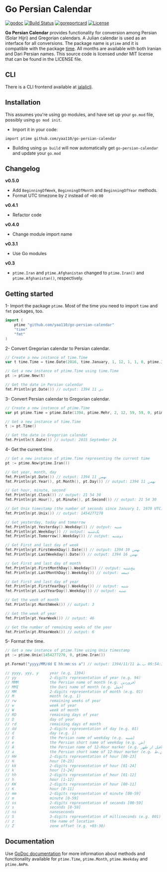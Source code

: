 Go Persian Calendar
===================

[![godoc](https://img.shields.io/badge/godoc-reference-blue.svg)](https://godoc.org/github.com/yaa110/go-persian-calendar) [![Build Status](https://travis-ci.org/yaa110/go-persian-calendar.svg)](https://travis-ci.org/yaa110/go-persian-calendar) [![goreportcard](https://img.shields.io/badge/go%20report-A%2B-brightgreen.svg)](http://goreportcard.com/report/yaa110/go-persian-calendar) [![License](http://img.shields.io/:license-mit-blue.svg)](https://github.com/yaa110/go-persian-calendar/blob/master/LICENSE)

**Go Persian Calendar** provides functionality for conversion among Persian (Solar Hijri) and Gregorian calendars. A Julian calendar is used as an interface for all conversions. The package name is `ptime` and it is compatible with the package [time](https://golang.org/pkg/time). All months are available with both Iranian and Dari Persian names. This source code is licensed under MIT license that can be found in the LICENSE file.

## CLI

There is a CLI frontend available at [jalalicli](https://github.com/NightMachinary/jalalicli).

## Installation

This assumes you're using go modules, and have set up your `go.mod` file,
possibly using `go mod init`.

- Import it in your code:

```
import ptime github.com/yaa110/go-persian-calendar
```

- Building using `go build` will now automatically get `go-persian-calendar` and
   update your `go.mod`

## Changelog

**v0.5.0**

- Add `BeginningOfWeek`, `BeginningOfMonth` and `BeginningOfYear` methods.
- Format UTC timezone by `Z` instead of `+00:00`

**v0.4.1**

- Refactor code

**v0.4.0**

- Change module import name

**v0.3.1**

- Use Go modules

**v0.3**

- `ptime.Iran` and `ptime.Afghanistan` changed to `ptime.Iran()` and `ptime.Afghanistan()`, respectively.

## Getting started
1- Import the package `ptime`. Most of the time you need to import `time` and `fmt` packages, too.

```go
import (
    ptime "github.com/yaa110/go-persian-calendar"
    "time"
    "fmt"
)
```

2- Convert Gregorian calendar to Persian calendar.

```go
// Create a new instance of time.Time
var t time.Time = time.Date(2016, time.January, 1, 12, 1, 1, 0, ptime.Iran())

// Get a new instance of ptime.Time using time.Time
pt := ptime.New(t)

// Get the date in Persian calendar
fmt.Println(pt.Date()) // output: 1394 دی 11
```

3- Convert Persian calendar to Gregorian calendar.

```go
// Create a new instance of ptime.Time
var pt ptime.Time = ptime.Date(1394, ptime.Mehr, 2, 12, 59, 59, 0, ptime.Iran())

// Get a new instance of time.Time
t := pt.Time()

// Get the date in Gregorian calendar
fmt.Println(t.Date()) // output: 2015 September 24
```

4- Get the current time.

```go
// Get a new instance of ptime.Time representing the current time
pt := ptime.Now(ptime.Iran())

// Get year, month, day
fmt.Println(pt.Date()) // output: 1394 بهمن 11
fmt.Println(pt.Year(), pt.Month(), pt.Day()) // output: 1394 بهمن 11

// Get hour, minute, second
fmt.Println(pt.Clock()) // output: 21 54 30
fmt.Println(pt.Hour(), pt.Minute(), pt.Second()) // output: 21 54 30

// Get Unix timestamp (the number of seconds since January 1, 1970 UTC)
fmt.Println(pt.Unix()) // output: 1454277270

// Get yesterday, today and tomorrow
fmt.Println(pt.Yesterday().Weekday()) // output: شنبه
fmt.Println(pt.Weekday()) // output: یک‌شنبه
fmt.Println(pt.Tomorrow().Weekday()) // output: دوشنبه

// Get First and last day of week
fmt.Println(pt.FirstWeekDay().Date()) // output: 1394 بهمن 10
fmt.Println(pt.LastWeekday().Date()) // output: 1394 بهمن 16

// Get First and last day of month
fmt.Println(pt.FirstMonthDay().Weekday()) // output: پنج‌شنبه
fmt.Println(pt.LastMonthDay().Weekday()) // output: جمعه

// Get First and last day of year
fmt.Println(pt.FirstYearDay().Weekday()) // output: شنبه
fmt.Println(pt.LastYearDay().Weekday()) // output: شنبه

// Get the week of month
fmt.Println(pt.MonthWeek()) // output: 3

// Get the week of year
fmt.Println(pt.YearWeek()) // output: 46

// Get the number of remaining weeks of the year
fmt.Println(pt.RYearWeek()) // output: 6
```

5- Format the time.

```go
// Get a new instance of ptime.Time using Unix timestamp
pt := ptime.Unix(1454277270, 0, ptime.Iran())

pt.Format("yyyy/MM/dd E hh:mm:ss a") // output: 1394/11/11 یک‌شنبه 09:54:30 ب.ظ

// yyyy, yyy, y     year (e.g. 1394)
// yy               2-digits representation of year (e.g. 94)
// MMM              the Persian name of month (e.g. فروردین)
// MMI              the Dari name of month (e.g. حمل)
// MM               2-digits representation of month (e.g. 01)
// M                month (e.g. 1)
// rw               remaining weeks of year
// w                week of year
// W                week of month
// RD               remaining days of year
// D                day of year
// rd               remaining days of month
// dd               2-digits representation of day (e.g. 01)
// d                day (e.g. 1)
// E                the Persian name of weekday (e.g. شنبه)
// e                the Persian short name of weekday (e.g. ش)
// A                the Persian name of 12-Hour marker (e.g. قبل از ظهر)
// a                the Persian short name of 12-Hour marker (e.g. ق.ظ)
// HH               2-digits representation of hour [00-23]
// H                hour [0-23]
// kk               2-digits representation of hour [01-24]
// k                hour [1-24]
// hh               2-digits representation of hour [01-12]
// h                hour [1-12]
// KK               2-digits representation of hour [00-11]
// K                hour [0-11]
// mm               2-digits representation of minute [00-59]
// m                minute [0-59]
// ss               2-digits representation of seconds [00-59]
// s                seconds [0-59]
// ns               nanoseconds
// S                3-digits representation of milliseconds (e.g. 001)
// z                the name of location
// Z                zone offset (e.g. +03:30)
```

## Documentation
Use [GoDoc documentation](https://godoc.org/github.com/yaa110/go-persian-calendar) for more information about methods and functionality available for `ptime.Time`, `ptime.Month`, `ptime.Weekday` and `ptime.AmPm`.
